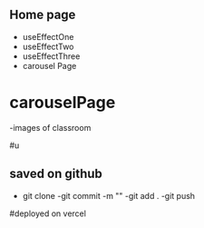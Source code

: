 ## Home page

- useEffectOne
- useEffectTwo
- useEffectThree
- carousel Page

# carouselPage
-images of classroom

#u

## saved on github

- git clone
-git commit -m ""
-git add .
   -git push

#deployed on vercel